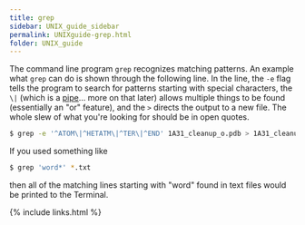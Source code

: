 ```yaml
---
title: grep
sidebar: UNIX_guide_sidebar
permalink: UNIXguide-grep.html
folder: UNIX_guide
---
```


<link rel="stylesheet" href="css/theme-blue.css">

The command line program `grep` recognizes matching patterns.
An example what `grep` can do is shown through the following line.
In the line, the `-e` flag tells the program to search for patterns starting
with special characters, the `\|`  (which is a [pipe](UNIXguide-pipe.html)...
more on that later) allows multiple things to be found (essentially an "or"
feature), and the `>` directs the output to a new file.
The whole slew of what you're looking for should be in open quotes.
```bash
$ grep -e '^ATOM\|^HETATM\|^TER\|^END' 1A31_cleanup_o.pdb > 1A31_cleanup_o2.pdb
```
If you used something like
```bash
$ grep 'word*' *.txt
```
then all of the matching lines starting with "word" found in text files would
be printed to the Terminal.

{% include links.html %}
